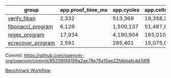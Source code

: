 | group | app.proof_time_ms | app.cycles | app.cells_used | leaf.proof_time_ms | leaf.cycles | leaf.cells_used |
| -- | -- | -- | -- | -- | -- | -- |
| [verify_fibair](https://github.com/openvm-org/openvm/blob/benchmark-results/benchmarks/verify_fibair-95208f49199a2ae78e76a15ee22fdbbafcdd7df8.md) | 2,332 |  513,369 |  19,358,282 |- | - | - |
| [fibonacci_program](https://github.com/openvm-org/openvm/blob/benchmark-results/benchmarks/fibonacci-95208f49199a2ae78e76a15ee22fdbbafcdd7df8.md) | 6,126 |  1,500,137 |  51,487,838 | 8,009 |  1,817,697 |  70,261,826 |
| [regex_program](https://github.com/openvm-org/openvm/blob/benchmark-results/benchmarks/regex-95208f49199a2ae78e76a15ee22fdbbafcdd7df8.md) | 17,934 |  4,190,904 |  165,010,909 | 17,138 |  3,007,964 |  141,622,432 |
| [ecrecover_program](https://github.com/openvm-org/openvm/blob/benchmark-results/benchmarks/ecrecover-95208f49199a2ae78e76a15ee22fdbbafcdd7df8.md) | 2,591 |  285,401 |  15,075,033 | 21,182 |  4,138,722 |  202,804,476 |


Commit: https://github.com/openvm-org/openvm/commit/95208f49199a2ae78e76a15ee22fdbbafcdd7df8

[Benchmark Workflow](https://github.com/openvm-org/openvm/actions/runs/12937185586)
